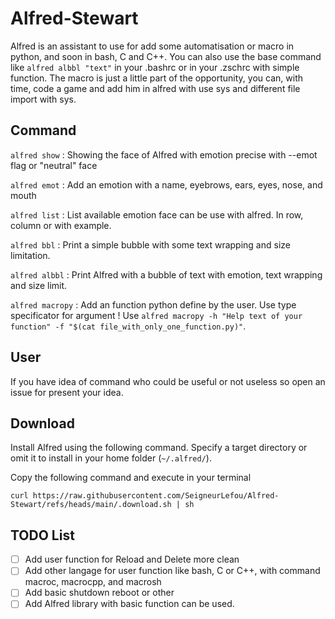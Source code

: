 # Alfred-Stewart

Alfred is an assistant to use for add some automatisation or macro in python, and soon in bash, C and C++. You can also use the base command like `alfred albbl "text"` in your .bashrc or in your .zschrc with simple function. The macro is just a little part of the opportunity, you can, with time, code a game and add him in alfred with use sys and different file import with sys.

## Command

`alfred show` : Showing the face of Alfred with emotion precise with --emot flag or "neutral" face

`alfred emot` : Add an emotion with a name, eyebrows, ears, eyes, nose, and mouth

`alfred list` : List available emotion face can be use with alfred. In row, column or with example.

`alfred bbl` : Print a simple bubble with some text wrapping and size limitation.

`alfred albbl` : Print Alfred with a bubble of text with emotion, text wrapping and size limit.

`alfred macropy` : Add an function python define by the user. Use type specificator for argument ! Use `alfred macropy -h "Help text of your function" -f "$(cat file_with_only_one_function.py)"`.

## User

If you have idea of command who could be useful or not useless so open an issue for present your idea.

## Download

Install Alfred using the following command. Specify a target directory or omit it to install in your home folder (`~/.alfred/`).

Copy the following command and execute in your terminal

```
curl https://raw.githubusercontent.com/SeigneurLefou/Alfred-Stewart/refs/heads/main/.download.sh | sh
```

## TODO List
- [ ] Add user function for Reload and Delete more clean
- [ ] Add other langage for user function like bash, C or C++, with command macroc, macrocpp, and macrosh
- [ ] Add basic shutdown reboot or other
- [ ] Add Alfred library with basic function can be used.